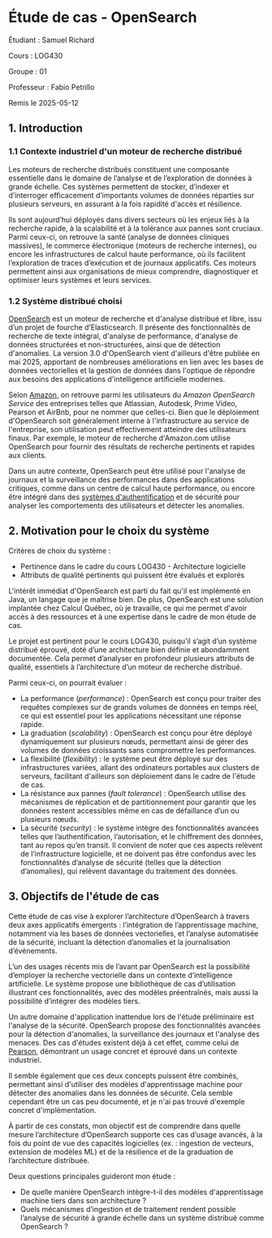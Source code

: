 # Étude de cas -  OpenSearch

Étudiant : Samuel Richard

Cours : LOG430

Groupe : 01

Professeur : Fabio Petrillo

Remis le 2025-05-12

<div class="page"/>

## 1. Introduction

### 1.1 Contexte industriel d'un moteur de recherche distribué

Les moteurs de recherche distribués constituent une composante essentielle dans le domaine de l’analyse et de l’exploration de données à grande échelle. Ces systèmes permettent de stocker, d’indexer et d’interroger efficacement d’importants volumes de données réparties sur plusieurs serveurs, en assurant à la fois rapidité d'accès et résilience.

Ils sont aujourd’hui déployés dans divers secteurs où les enjeux liés à la recherche rapide, à la scalabilité et à la tolérance aux pannes sont cruciaux. Parmi ceux-ci, on retrouve la santé (analyse de données cliniques massives), le commerce électronique (moteurs de recherche internes), ou encore les infrastructures de calcul haute performance, où ils facilitent l’exploration de traces d’exécution et de journaux applicatifs. Ces moteurs permettent ainsi aux organisations de mieux comprendre, diagnostiquer et optimiser leurs systèmes et leurs services.

### 1.2 Système distribué choisi

[OpenSearch](https://opensearch.org/) est un moteur de recherche et d'analyse distribué et libre, issu d’un projet de fourche d’Elasticsearch. Il présente des fonctionnalités de recherche de texte intégral, d'analyse de performance, d'analyse de données structurées et non-structurées, ainsi que de détection d'anomalies. La version 3.0 d'OpenSearch vient d'ailleurs d'être publiée en mai 2025, apportant de nombreuses améliorations en lien avec les bases de données vectorielles et la gestion de données dans l'optique de répondre aux besoins des applications d'intelligence artificielle modernes.

Selon [Amazon](https://aws.amazon.com/fr/opensearch-service/customers/), on retrouve parmi les utilisateurs du *Amazon OpenSearch Service* des entreprises telles que Atlassian, Autodesk, Prime Video, Pearson et AirBnb, pour ne nommer que celles-ci. Bien que le déploiement d'OpenSearch soit généralement interne à l'infrastructure au service de l'entreprise, son utilisation peut effectivement atteindre des utilisateurs finaux. Par exemple, le moteur de recherche d'Amazon.com utilise OpenSearch pour fournir des résultats de recherche pertinents et rapides aux clients.

Dans un autre contexte, OpenSearch peut être utilisé pour l'analyse de journaux et la surveillance des performances dans des applications critiques, comme dans un centre de calcul haute performance, ou encore être intégré dans des [systèmes d'authentification](https://aws.amazon.com/solutions/case-studies/pearson-opensearch-service-case-study/) et de sécurité pour analyser les comportements des utilisateurs et détecter les anomalies.

<div class="page"/>

## 2. Motivation pour le choix du système

Critères de choix du système :

- Pertinence dans le cadre du cours LOG430 - Architecture logicielle
- Attributs de qualité pertinents qui puissent être évalués et explorés

L'intérêt immédiat d'OpenSearch est parti du fait qu'il est implémenté en Java, un langage que je maîtrise bien. De plus, OpenSearch est une solution implantée chez Calcul Québec, où je travaille, ce qui me permet d'avoir accès à des ressources et à une expertise dans le cadre de mon étude de cas.

Le projet est pertinent pour le cours LOG430, puisqu’il s’agit d’un système distribué éprouvé, doté d’une architecture bien définie et abondamment documentée. Cela permet d’analyser en profondeur plusieurs attributs de qualité, essentiels à l’architecture d’un moteur de recherche distribué.

Parmi ceux-ci, on pourrait évaluer :

- La performance (*performance*) : OpenSearch est conçu pour traiter des requêtes complexes sur de grands volumes de données en temps réel, ce qui est essentiel pour les applications nécessitant une réponse rapide.
- La graduation (*scalability*) : OpenSearch est conçu pour être déployé dynamiquement sur plusieurs nœuds, permettant ainsi de gérer des volumes de données croissants sans compromettre les performances.
- La flexibilité (*flexibility*) : le système peut être déployé sur des infrastructures variées, allant des ordinateurs portables aux clusters de serveurs, facilitant d'ailleurs son déploiement dans le cadre de l'étude de cas.
- La résistance aux pannes (*fault tolerance*) : OpenSearch utilise des mécanismes de réplication et de partitionnement pour garantir que les données restent accessibles même en cas de défaillance d’un ou plusieurs nœuds.
- La sécurité (*security*) :  le système intègre des fonctionnalités avancées telles que l’authentification, l’autorisation, et le chiffrement des données, tant au repos qu’en transit. Il convient de noter que ces aspects relèvent de l’infrastructure logicielle, et ne doivent pas être confondus avec les fonctionnalités d’analyse de sécurité (telles que la détection d’anomalies), qui relèvent davantage du traitement des données.

<div class="page"/>

## 3. Objectifs de l'étude de cas

Cette étude de cas vise à explorer l’architecture d’OpenSearch à travers deux axes applicatifs émergents : l’intégration de l’apprentissage machine, notamment via les bases de données vectorielles, et l’analyse automatisée de la sécurité, incluant la détection d’anomalies et la journalisation d’événements.

L’un des usages récents mis de l’avant par OpenSearch est la possibilité d’employer la recherche vectorielle dans un contexte d’intelligence artificielle. Le système propose une bibliothèque de cas d’utilisation illustrant ces fonctionnalités, avec des modèles préentraînés, mais aussi la possibilité d’intégrer des modèles tiers.

Un autre domaine d'application inattendue lors de l'étude préliminaire est l'analyse de la sécurité. OpenSearch propose des fonctionnalités avancées pour la détection d'anomalies, la surveillance des journaux et l'analyse des menaces. Des cas d'études existent déjà à cet effet, comme celui de [Pearson](https://aws.amazon.com/solutions/case-studies/pearson-opensearch-service-case-study/), démontrant un usage concret et éprouvé dans un contexte industriel.

Il semble également que ces deux concepts puissent être combinés, permettant ainsi d'utiliser des modèles d'apprentissage machine pour détecter des anomalies dans les données de sécurité. Cela semble cependant être un cas peu documenté, et je n'ai pas trouvé d'exemple concret d'implémentation.

À partir de ces constats, mon objectif est de comprendre dans quelle mesure l’architecture d’OpenSearch supporte ces cas d’usage avancés, à la fois du point de vue des capacités logicielles (ex. : ingestion de vecteurs, extension de modèles ML) et de la résilience et de la graduation de l’architecture distribuée.

Deux questions principales guideront mon étude :

- De quelle manière OpenSearch intègre-t-il des modèles d'apprentissage machine tiers dans son architecture ?
- Quels mécanismes d’ingestion et de traitement rendent possible l’analyse de sécurité à grande échelle dans un système distribué comme OpenSearch ?
